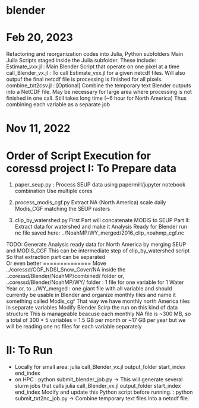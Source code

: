 # blender

Feb 20, 2023 
============ 
Refactoring and reorganization codes into Julia, Python subfolders
Main Julia Scripts staged inside the Julia subfolder. These include:  
Estimate_vxx.jl : Main Blender Script that operate on one pixel at a time
call_Blender_vx.jl : To call Estimate_vxx.jl for a given netcdf files. Will also outpuf the final netcdf file is processing is finished for all pixels.  
combine_txt2csv.jl : [Optional] Combine the temporary text Blender outputs into a NetCDF file.
	May be necessary for large area where processing is not finished in one call.
	Still takes long time (~6 hour for North America)
    Thus combining each variable as a separate job

Nov 11, 2022
============ 
Order of Script Execution for coressd project
I: To Prepare data  
==================  
1. paper_seup.py : Process SEUP data using papermill/jupyter notebook combination
    Use multiple cores

2. process_modis_cgf.py
    Extract NA (North America) scale daily Modis_CGF matching the SEUP rasters

3. clip_by_watershed.py
    First Part will concatenate MODIS to SEUP
    Part II: Extract data for watershed and make it Analysis Ready for Blender run
    nc file saved here: ../NoahMP/WY_merged/2016_clip_noahmp_cgf.nc

TODO: Generate Analysis ready data for North America by merging SEUP and MODIS_CGF
    This can be intermediate step of clip_by_watershed script
    So that extraction part can be separated  
    Or even better 
    ============== 
    Move ../coressd/CGF_NDSI_Snow_Cover/NA inside the ..coressd/Blender/NoahMP/combined/ folder
                                                    or,  ..coressd/Blender/NoahMP/WY/ folder : 1 file for one variable for 1 Water Year
                                                    or, to ../WY_merged : one giant file with all variable and should currently be usable in Blender
    and organize monthly tiles and name it something called Modis_cgf 
    That way we have monthly north America tiles in separate variables
    Modify Blender Scirp the run on this kind of data structure
    This is manageable beacuse each monthly NA file is ~300 MB, so a total of 300 * 5 variables = 1.5 GB per month
    or ~17 GB per year
    but we will be reading one nc files for each variable separately
    
II: To Run
===========  
- Locally for small area: julia call_Blender_vx.jl output_folder start_index end_index
- on HPC 				: python submit_blender_job.py -> This will generate several slurm jobs that calls julia call_Blender_vx.jl output_folder start_index end_index
							Modify and update this Python script before running.
						: python submit_txt2nc_job.py -> Combine temporary text files into a netcdf file.  